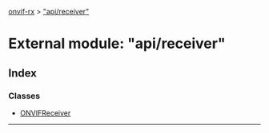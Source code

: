 [onvif-rx](../README.md) > ["api/receiver"](../modules/_api_receiver_.md)

# External module: "api/receiver"

## Index

### Classes

* [ONVIFReceiver](../classes/_api_receiver_.onvifreceiver.md)

---

